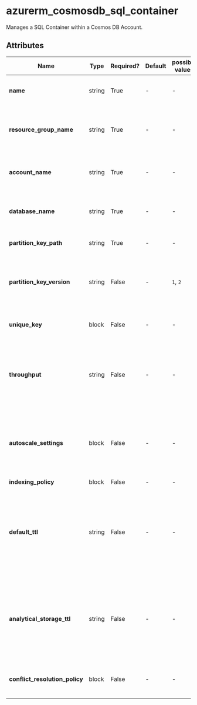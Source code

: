 # azurerm_cosmosdb_sql_container

Manages a SQL Container within a Cosmos DB Account.

## Attributes

| Name | Type | Required? | Default  | possible values | Description |
| ---- | ---- | --------- | -------- | ----------- | ----------- |
| **name** | string | True | -  |  -  | Specifies the name of the Cosmos DB SQL Container. Changing this forces a new resource to be created. | 
| **resource_group_name** | string | True | -  |  -  | The name of the resource group in which the Cosmos DB SQL Container is created. Changing this forces a new resource to be created. | 
| **account_name** | string | True | -  |  -  | The name of the Cosmos DB Account to create the container within. Changing this forces a new resource to be created. | 
| **database_name** | string | True | -  |  -  | The name of the Cosmos DB SQL Database to create the container within. Changing this forces a new resource to be created. | 
| **partition_key_path** | string | True | -  |  -  | Define a partition key. Changing this forces a new resource to be created. | 
| **partition_key_version** | string | False | -  |  `1`, `2`  | Define a partition key version. Changing this forces a new resource to be created. Possible values are `1`and `2`. This should be set to `2` in order to use large partition keys. | 
| **unique_key** | block | False | -  |  -  | One or more `unique_key` blocks. Changing this forces a new resource to be created. | 
| **throughput** | string | False | -  |  -  | The throughput of SQL container (RU/s). Must be set in increments of `100`. The minimum value is `400`. This must be set upon container creation otherwise it cannot be updated without a manual terraform destroy-apply. | 
| **autoscale_settings** | block | False | -  |  -  | An `autoscale_settings` block. This must be set upon database creation otherwise it cannot be updated without a manual terraform destroy-apply. Requires `partition_key_path` to be set. | 
| **indexing_policy** | block | False | -  |  -  | An `indexing_policy` block. | 
| **default_ttl** | string | False | -  |  -  | The default time to live of SQL container. If missing, items are not expired automatically. If present and the value is set to `-1`, it is equal to infinity, and items don’t expire by default. If present and the value is set to some number `n` – items will expire `n` seconds after their last modified time. | 
| **analytical_storage_ttl** | string | False | -  |  -  | The default time to live of Analytical Storage for this SQL container. If present and the value is set to `-1`, it is equal to infinity, and items don’t expire by default. If present and the value is set to some number `n` – items will expire `n` seconds after their last modified time. | 
| **conflict_resolution_policy** | block | False | -  |  -  | A `conflict_resolution_policy` blocks. Changing this forces a new resource to be created. | 

